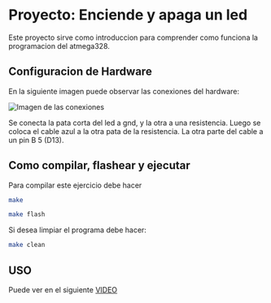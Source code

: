 # Proyecto: Enciende y apaga un led

Este proyecto sirve como introduccion para comprender como funciona la programacion del atmega328.

## Configuracion de Hardware

En la siguiente imagen puede observar las conexiones del hardware:

![Imagen de las conexiones](https://i.imgur.com/Q2NWJVp.jpeg)

Se conecta la pata corta del led a gnd, y la otra a una resistencia. Luego se coloca el cable azul a la otra pata de la resistencia. La otra parte del cable a un pin B 5 (D13).

## Como compilar, flashear y ejecutar

Para compilar este ejercicio debe hacer

```bash
make

make flash
```

Si desea limpiar el programa debe hacer:

```bash
make clean
```

## USO

Puede ver en el siguiente [VIDEO](https://drive.google.com/file/d/1vlPz9z_MZC13O_RIsEUpBdbQUEMTZcfn/view?usp=sharing)